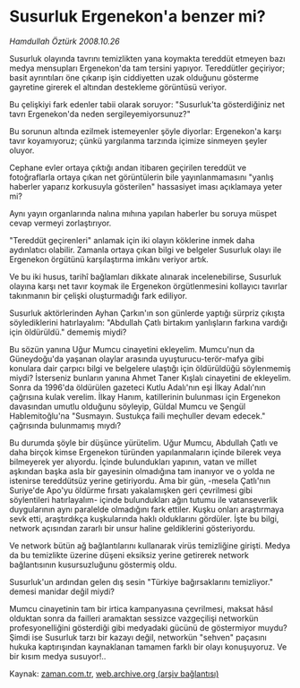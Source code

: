 # Susurluk Ergenekon'a benzer mi?

*Hamdullah Öztürk 2008.10.26*

<tr><td class="metin" colspan="2" style="padding-top: 20px; padding-left: 5px; padding-right: 10px;">Susurluk olayında tavrını temizlikten yana koymakta tereddüt etmeyen bazı medya mensupları Ergenekon'da tam tersini yapıyor. Tereddütler geçiriyor; basit ayrıntıları öne çıkarıp işin ciddiyetten uzak olduğunu gösterme gayretine girerek el altından destekleme görüntüsü veriyor.</td></tr><tr><td class="metin" colspan="2" style="padding-top: 20px; padding-left: 5px; padding-right: 10px;"><p>Bu çelişkiyi fark edenler tabii olarak soruyor: "Susurluk'ta gösterdiğiniz net tavrı Ergenekon'da neden sergileyemiyorsunuz?"
<p>Bu sorunun altında ezilmek istemeyenler şöyle diyorlar: Ergenekon'a karşı tavır koyamıyoruz; çünkü yargılanma tarzında içimize sinmeyen şeyler oluyor.
<p>Cephane evler ortaya çıktığı andan itibaren geçirilen tereddüt ve fotoğraflarla ortaya çıkan net görüntülerin bile yayınlanmamasını "yanlış haberler yaparız korkusuyla gösterilen" hassasiyet iması açıklamaya yeter mi?
<p>Aynı yayın organlarında nalına mıhına yapılan haberler bu soruya müspet cevap vermeyi zorlaştırıyor.
<p>"Tereddüt geçirenleri" anlamak için iki olayın köklerine inmek daha aydınlatıcı olabilir. Zamanla ortaya çıkan bilgi ve belgeler Susurluk olayı ile Ergenekon örgütünü karşılaştırma imkânı veriyor artık.
<p>Ve bu iki husus, tarihî bağlamları dikkate alınarak incelenebilirse, Susurluk olayına karşı net tavır koymak ile Ergenekon örgütlenmesini kollayıcı tavırlar takınmanın bir çelişki oluşturmadığı fark ediliyor.
<p>Susurluk aktörlerinden Ayhan Çarkın'ın son günlerde yaptığı sürpriz çıkışta söylediklerini hatırlayalım: "Abdullah Çatlı birtakım yanlışların farkına vardığı için öldürüldü." dememiş miydi?
<p>Bu sözün yanına Uğur Mumcu cinayetini ekleyelim. Mumcu'nun da Güneydoğu'da yaşanan olaylar arasında uyuşturucu-terör-mafya gibi konulara dair çarpıcı bilgi ve belgelere ulaştığı için öldürüldüğü söylenmemiş miydi? İsterseniz bunların yanına Ahmet Taner Kışlalı cinayetini de ekleyelim. Sonra da 1996'da öldürülen gazeteci Kutlu Adalı'nın eşi İlkay Adalı'nın çağrısına kulak verelim. İlkay Hanım, katillerinin bulunması için Ergenekon davasından umutlu olduğunu söyleyip, Güldal Mumcu ve Şengül Hablemitoğlu'na "Susmayın. Sustukça faili meçhuller devam edecek." çağrısında bulunmamış mıydı?
<p>Bu durumda şöyle bir düşünce yürütelim. Uğur Mumcu, Abdullah Çatlı ve daha birçok kimse Ergenekon türünden yapılanmaların içinde bilerek veya bilmeyerek yer alıyordu. İçinde bulundukları yapının, vatan ve millet aşkından başka asla bir gayesinin olmadığına tam inanıyor ve o yolda ne istenirse tereddütsüz yerine getiriyordu. Ama bir gün, -mesela Çatlı'nın Suriye'de Apo'yu öldürme fırsatı yakalamışken geri çevrilmesi gibi söylentileri hatırlayalım- içinde bulundukları ağın tutumu ile vatanseverlik duygularının aynı paralelde olmadığını fark ettiler. Kuşku onları araştırmaya sevk etti, araştırdıkça kuşkularında haklı olduklarını gördüler. İşte bu bilgi, network açısından zararlı bir unsur haline geldiklerini gösteriyordu. 
<p>Ve network bütün ağ bağlantılarını kullanarak virüs temizliğine girişti. Medya da bu temizlikte üzerine düşeni eksiksiz yerine getirerek network bağlantısının kusursuzluğunu göstermiş oldu.
<p>Susurluk'un ardından gelen dış sesin "Türkiye bağırsaklarını temizliyor." demesi manidar değil miydi?
<p>Mumcu cinayetinin tam bir irtica kampanyasına çevrilmesi, maksat hâsıl olduktan sonra da failleri aramaktan sessizce vazgeçilişi networkün profesyonelliğini gösterdiği gibi medyadaki gücünü de göstermiyor muydu? Şimdi ise Susurluk tarzı bir kazayı değil, networkün "sehven" paçasını hukuka kaptırışından kaynaklanan tamamen farklı bir olayı konuşuyoruz. Ve bir kısım medya susuyor!..<br/></p></p></p></p></p></p></p></p></p></p></p></p></td></tr>

Kaynak: [zaman.com.tr](http://zaman.com.tr/yazar.do?yazino=753274), [web.archive.org (arşiv bağlantısı)](http://web.archive.org/web/20090113121646/http://www.zaman.com.tr:80/yazar.do?yazino=753274)
